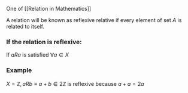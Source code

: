 One of [[Relation in Mathematics]]

A relation will be known as reflexive relative if every element of set $A$ is related to itself.

### If the relation is reflexive:
If $aRa$ is satisfied $\forall a \in X$

### Example
$X = \mathbb{Z}, aRb \equiv a+b \in 2\mathbb{Z}$ is reflexive because $a+a = 2a$
